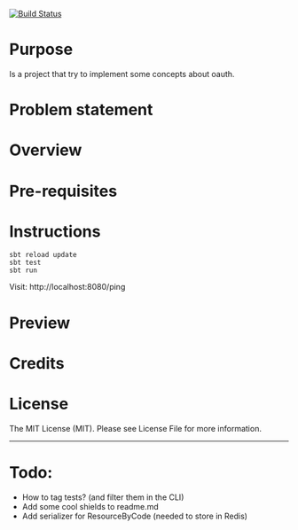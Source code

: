 
[![Build Status](https://travis-ci.org/tatitati/HTTP_AKKA_project.svg?branch=master)](https://travis-ci.org/tatitati/HTTP_AKKA_project)



# Purpose

Is a project that try to implement some concepts about oauth.

# Problem statement


# Overview


# Pre-requisites


# Instructions

```
sbt reload update
sbt test
sbt run
```

Visit: http://localhost:8080/ping

# Preview


# Credits

# License

The MIT License (MIT). Please see License File for more information.

--- 

# Todo:

* How to tag tests? (and filter them in the CLI)
* Add some cool shields to readme.md
* Add serializer for ResourceByCode (needed to store in Redis)


